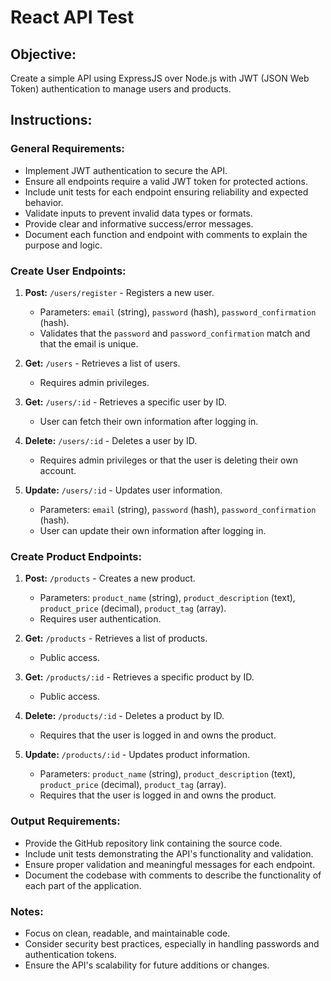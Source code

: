 # React API Test

## Objective:
Create a simple API using ExpressJS over Node.js with JWT (JSON Web Token) authentication to manage users and products.

## Instructions:

### General Requirements:
- Implement JWT authentication to secure the API.
- Ensure all endpoints require a valid JWT token for protected actions.
- Include unit tests for each endpoint ensuring reliability and expected behavior.
- Validate inputs to prevent invalid data types or formats.
- Provide clear and informative success/error messages.
- Document each function and endpoint with comments to explain the purpose and logic.

### Create User Endpoints:

1. **Post:** `/users/register` - Registers a new user.
   - Parameters: `email` (string), `password` (hash), `password_confirmation` (hash).
   - Validates that the `password` and `password_confirmation` match and that the email is unique.
   
2. **Get:** `/users` - Retrieves a list of users.
   - Requires admin privileges.
   
3. **Get:** `/users/:id` - Retrieves a specific user by ID.
   - User can fetch their own information after logging in.
   
4. **Delete:** `/users/:id` - Deletes a user by ID.
   - Requires admin privileges or that the user is deleting their own account.
   
5. **Update:** `/users/:id` - Updates user information.
   - Parameters: `email` (string), `password` (hash), `password_confirmation` (hash).
   - User can update their own information after logging in.

### Create Product Endpoints:

1. **Post:** `/products` - Creates a new product.
   - Parameters: `product_name` (string), `product_description` (text), `product_price` (decimal), `product_tag` (array).
   - Requires user authentication.
   
2. **Get:** `/products` - Retrieves a list of products.
   - Public access.
   
3. **Get:** `/products/:id` - Retrieves a specific product by ID.
   - Public access.
   
4. **Delete:** `/products/:id` - Deletes a product by ID.
   - Requires that the user is logged in and owns the product.
   
5. **Update:** `/products/:id` - Updates product information.
   - Parameters: `product_name` (string), `product_description` (text), `product_price` (decimal), `product_tag` (array).
   - Requires that the user is logged in and owns the product.

### Output Requirements:
- Provide the GitHub repository link containing the source code.
- Include unit tests demonstrating the API's functionality and validation.
- Ensure proper validation and meaningful messages for each endpoint.
- Document the codebase with comments to describe the functionality of each part of the application.

### Notes:
- Focus on clean, readable, and maintainable code.
- Consider security best practices, especially in handling passwords and authentication tokens.
- Ensure the API's scalability for future additions or changes.
